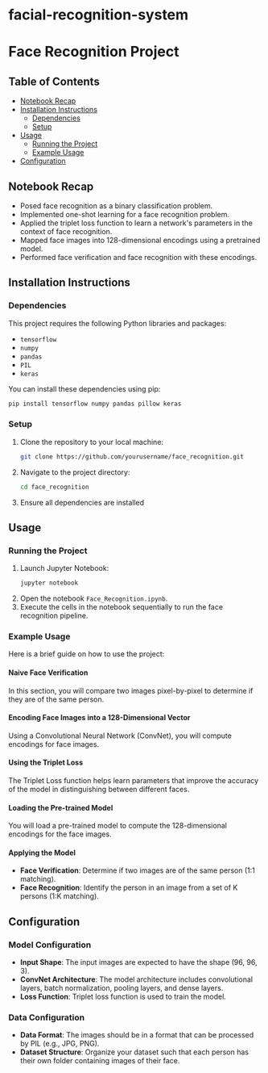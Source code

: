 # facial-recognition-system
 

# Face Recognition Project

## Table of Contents
- [Notebook Recap](#notebook-recap)
- [Installation Instructions](#installation-instructions)
  - [Dependencies](#dependencies)
  - [Setup](#setup)
- [Usage](#usage)
  - [Running the Project](#running-the-project)
  - [Example Usage](#example-usage)
- [Configuration](#configuration)

## Notebook Recap

- Posed face recognition as a binary classification problem.
- Implemented one-shot learning for a face recognition problem.
- Applied the triplet loss function to learn a network's parameters in the context of face recognition.
- Mapped face images into 128-dimensional encodings using a pretrained model.
- Performed face verification and face recognition with these encodings.

## Installation Instructions

### Dependencies
This project requires the following Python libraries and packages:
- `tensorflow`
- `numpy`
- `pandas`
- `PIL`
- `keras`

You can install these dependencies using pip:
```sh
pip install tensorflow numpy pandas pillow keras
```

### Setup
1. Clone the repository to your local machine:
    ```sh
    git clone https://github.com/yourusername/face_recognition.git
    ```
2. Navigate to the project directory:
    ```sh
    cd face_recognition
    ```
3. Ensure all dependencies are installed

## Usage

### Running the Project
1. Launch Jupyter Notebook:
    ```sh
    jupyter notebook
    ```
2. Open the notebook `Face_Recognition.ipynb`.
3. Execute the cells in the notebook sequentially to run the face recognition pipeline.

### Example Usage
Here is a brief guide on how to use the project:

#### Naive Face Verification
In this section, you will compare two images pixel-by-pixel to determine if they are of the same person.

#### Encoding Face Images into a 128-Dimensional Vector
Using a Convolutional Neural Network (ConvNet), you will compute encodings for face images.

#### Using the Triplet Loss
The Triplet Loss function helps learn parameters that improve the accuracy of the model in distinguishing between different faces.

#### Loading the Pre-trained Model
You will load a pre-trained model to compute the 128-dimensional encodings for the face images.

#### Applying the Model
- **Face Verification**: Determine if two images are of the same person (1:1 matching).
- **Face Recognition**: Identify the person in an image from a set of K persons (1:K matching).

## Configuration
### Model Configuration
- **Input Shape**: The input images are expected to have the shape (96, 96, 3).
- **ConvNet Architecture**: The model architecture includes convolutional layers, batch normalization, pooling layers, and dense layers.
- **Loss Function**: Triplet loss function is used to train the model.

### Data Configuration
- **Data Format**: The images should be in a format that can be processed by PIL (e.g., JPG, PNG).
- **Dataset Structure**: Organize your dataset such that each person has their own folder containing images of their face.
